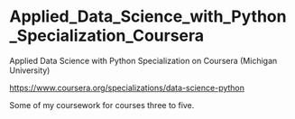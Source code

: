 # Applied_Data_Science_with_Python_Specialization_Coursera
Applied Data Science with Python Specialization on Coursera (Michigan University)

https://www.coursera.org/specializations/data-science-python

Some of my coursework for courses three to five.
